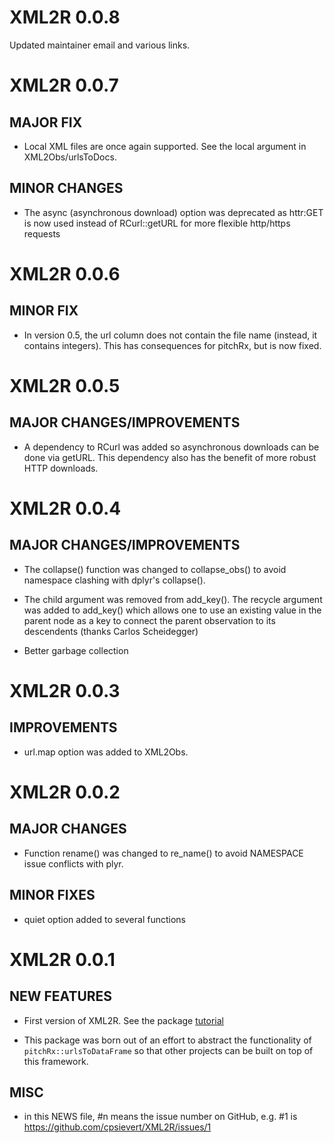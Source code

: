 # XML2R 0.0.8

Updated maintainer email and various links.

# XML2R 0.0.7

## MAJOR FIX

  - Local XML files are once again supported. See the local argument in XML2Obs/urlsToDocs.

## MINOR CHANGES

  - The async (asynchronous download) option was deprecated as httr:GET is now used instead of RCurl::getURL for more flexible http/https requests


# XML2R 0.0.6

## MINOR FIX

  - In version 0.5, the url column does not contain the file name (instead, it contains integers). This has consequences for pitchRx, but is now fixed.

# XML2R 0.0.5

## MAJOR CHANGES/IMPROVEMENTS

  - A dependency to RCurl was added so asynchronous downloads can be done via getURL. This dependency also has the benefit of more robust HTTP downloads.
  
# XML2R 0.0.4

## MAJOR CHANGES/IMPROVEMENTS

  - The collapse() function was changed to collapse_obs() to avoid namespace clashing with dplyr's collapse().

  - The child argument was removed from add_key(). The recycle argument was added to add_key() which allows one to use an existing value in the parent node as a key to connect the parent observation to its descendents (thanks Carlos Scheidegger) 
  
  - Better garbage collection
  
# XML2R 0.0.3

## IMPROVEMENTS

  - url.map option was added to XML2Obs.
  
# XML2R 0.0.2

## MAJOR CHANGES

  - Function rename() was changed to re_name() to avoid NAMESPACE issue conflicts with plyr.

## MINOR FIXES

  - quiet option added to several functions

# XML2R 0.0.1

## NEW FEATURES

  - First version of XML2R. See the package [tutorial](https://XML2R.cpsievert.me/)

  - This package was born out of an effort to abstract the functionality of `pitchRx::urlsToDataFrame` so that other projects can be built on top of this framework.

## MISC

  - in this NEWS file, #n means the issue number on GitHub, e.g. #1 is
  https://github.com/cpsievert/XML2R/issues/1
